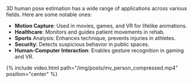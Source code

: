 



3D human pose estimation has a wide range of applications across various fields. Here are some notable ones:
- **Motion Capture**: Used in movies, games, and VR for lifelike animations.
- **Healthcare**: Monitors and guides patient movements in rehab.
- **Sports** Analysis: Enhances technique, prevents injuries in athletes.
- **Security**: Detects suspicious behavior in public spaces.
- **Human-Computer Interaction**: Enables gesture recognition in gaming and VR.

<!-- <iframe  src="/img/posts/mv_person.mp4" frameborder="0"> </iframe> -->
<!-- <video muted autoplay controls>
    <source src="/img/posts/mv_person_compressed.mp4" type="video/mp4">
</video> -->


<div class="col-sm mt-0 mt-md-0">
    {% include video.html path="/img/posts/mv_person_compressed.mp4" position="center"  %}
</div>